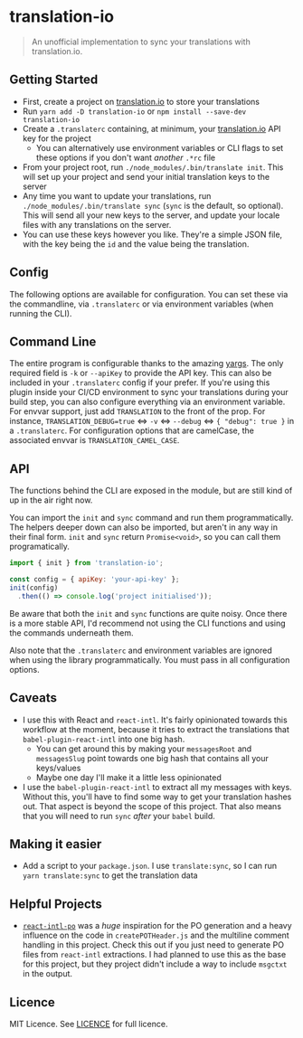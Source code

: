 # translation-io

> An unofficial implementation to sync your translations with translation.io.

## Getting Started

- First, create a project on [translation.io](https://translation.io) to store your translations
- Run `yarn add -D translation-io` or `npm install --save-dev translation-io`
- Create a `.translaterc` containing, at minimum, your [translation.io](https://translation.io) API key for the project
  - You can alternatively use environment variables or CLI flags to set these options if you don't want *another* `.*rc` file
- From your project root, run `./node_modules/.bin/translate init`.  This will set up your project and send your initial translation keys to the server
- Any time you want to update your translations, run `./node_modules/.bin/translate sync` (`sync` is the default, so optional).  This will send all your new keys to the server, and update your locale files with any translations on the server.
- You can use these keys however you like.  They're a simple JSON file, with the key being the `id` and the value being the translation.

## Config

The following options are available for configuration.  You can set these via the commandline, via `.translaterc` or via environment variables (when running the CLI).

## Command Line

The entire program is configurable thanks to the amazing [yargs](http://yargs.js.org).  The only required field is `-k` or `--apiKey` to provide the API key.  This can also be included in your `.translaterc` config if your prefer.  If you're using this plugin inside your CI/CD environment to sync your translations during your build step, you can also configure everything via an environment variable.  For envvar support, just add `TRANSLATION` to the front of the prop.  For instance, `TRANSLATION_DEBUG=true` <=> `-v` <=> `--debug` <=> `{ "debug": true }` in a `.translaterc`.  For configuration options that are camelCase, the associated envvar is `TRANSLATION_CAMEL_CASE`.

## API

The functions behind the CLI are exposed in the module, but are still kind of up in the air right now.

You can import the `init` and `sync` command and run them programmatically.  The helpers deeper down can also be imported, but aren't in any way in their final form.  `init` and `sync` return `Promise<void>`, so you can call them programatically.

```js
import { init } from 'translation-io';

const config = { apiKey: 'your-api-key' };
init(config)
  .then(() => console.log('project initialised'));
```

Be aware that both the `init` and `sync` functions are quite noisy. Once there is a more stable API, I'd recommend not using the CLI functions and using the commands underneath them.

Also note that the `.translaterc` and environment variables are ignored when using the library programmatically. You must pass in all configuration options.

## Caveats

- I use this with React and `react-intl`. It's fairly opinionated towards this workflow at the moment, because it tries to extract the translations that `babel-plugin-react-intl` into one big hash.
  - You can get around this by making your `messagesRoot` and `messagesSlug` point towards one big hash that contains all your keys/values
  - Maybe one day I'll make it a little less opinionated
- I use the `babel-plugin-react-intl` to extract all my messages with keys. Without this, you'll have to find some way to get your translation hashes out. That aspect is beyond the scope of this project. That also means that you will need to run `sync` *after* your `babel` build.

## Making it easier

- Add a script to your `package.json`. I use `translate:sync`, so I can run `yarn translate:sync` to get the translation data

## Helpful Projects

- [`react-intl-po`](https://github.com/evenchange4/react-intl-po) was a *huge* inspiration for the PO generation and a heavy influence on the code in `createPOTHeader.js` and the multiline comment handling in this project.  Check this out if you just need to generate PO files from `react-intl` extractions.  I had planned to use this as the base for this project, but they project didn't include a way to include `msgctxt` in the output.

## Licence

MIT Licence.  See [LICENCE]('./LICENCE') for full licence.
